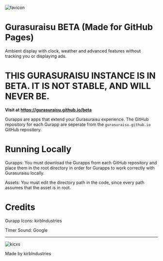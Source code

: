 ![favicon](https://github.com/user-attachments/assets/48c1a6bc-4e8c-4c77-9126-12146139b667)
# Gurasuraisu BETA (Made for GitHub Pages)
Ambient display with clock, weather and advanced features without tracking you or displaying ads.

# THIS GURASURAISU INSTANCE IS IN BETA. IT IS NOT STABLE, AND WILL NEVER BE.

**Visit at https://gurasuraisu.github.io/beta**

Gurapps are apps that extend your Gurasuraisu experience. The GitHub repository for each Gurapp are seperate from the `gurasuraisu.github.io` GitHub repository.

# Running Locally
Gurapps: You must download the Gurapps from each GitHub repository and place them in the root directory in order for Gurapps to work correctly with Gurasuraisu locally.

Assets: You must edit the directory path in the code, since every path assumes that the asset is in root.

# Credits
Gurapp Icons: kirbIndustries

Timer Sound: Google

---

![kicxs](https://github.com/user-attachments/assets/9df7e24d-2cc7-44bb-b359-ef35c296248f)

Made by kirbIndustries
